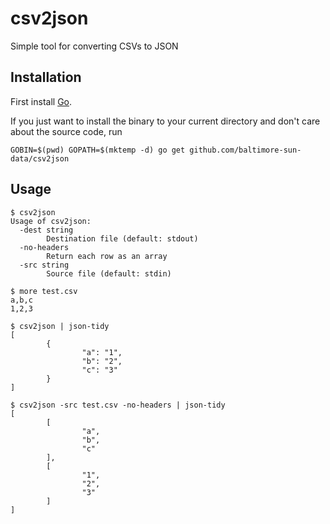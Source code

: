 # csv2json

Simple tool for converting CSVs to JSON

## Installation

First install [Go](http://golang.org).

If you just want to install the binary to your current directory and don't care about the source code, run

```shell
GOBIN=$(pwd) GOPATH=$(mktemp -d) go get github.com/baltimore-sun-data/csv2json
```

## Usage

```shell
$ csv2json
Usage of csv2json:
  -dest string
        Destination file (default: stdout)
  -no-headers
        Return each row as an array
  -src string
        Source file (default: stdin)

$ more test.csv
a,b,c
1,2,3

$ csv2json | json-tidy
[
        {
                "a": "1",
                "b": "2",
                "c": "3"
        }
]

$ csv2json -src test.csv -no-headers | json-tidy
[
        [
                "a",
                "b",
                "c"
        ],
        [
                "1",
                "2",
                "3"
        ]
]
```
